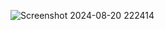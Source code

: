 ![Screenshot 2024-08-20 222414](https://github.com/user-attachments/assets/9d5738ae-f69d-4ecc-9611-f991b68f677b)
